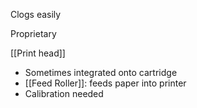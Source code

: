 
Clogs easily

Proprietary

[[Print head]]
- Sometimes integrated onto cartridge
- [[Feed Roller]]: feeds paper into printer
- Calibration needed




